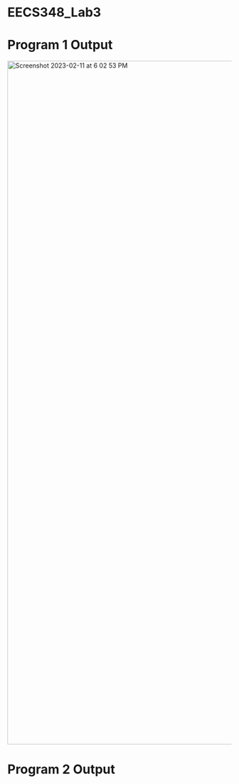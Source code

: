 # EECS348_Lab3

# Program 1 Output
<img width="1536" alt="Screenshot 2023-02-11 at 6 02 53 PM" src="https://user-images.githubusercontent.com/103292964/218286249-7a3a4a41-2e84-4985-b5de-62fd9556d782.png">

# Program 2 Output

